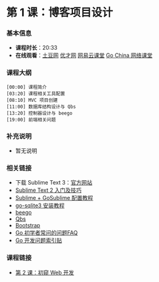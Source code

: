第 1 课：博客项目设计
==========================

### 基本信息

- **课程时长**：20:33
- **在线观看**：[土豆网](http://www.tudou.com/programs/view/gXZb9tGNsGU/) [优才网](http://www.ucai.cn/course/chapter/87/3267/4710) [网易云课堂](http://study.163.com/course/courseLearn.htm?courseId=328001#/learn/video?lessonId=442046&courseId=328001) [Go China 网络课堂](http://edu.go-china.org/course/2/learn#lesson/16)

### 课程大纲

	[00:00] 课程简介
	[03:20] 课程相关工具配置
	[08:10] MVC 项目创建
	[11:00] 数据库结构设计与 Qbs
	[13:20] 控制器设计与 beego
	[19:00] 前端相关问题
	
### 补充说明

- 暂无说明

### 相关链接

- 下载 Sublime Text 3：[官方网站](http://www.sublimetext.com/3)
- [Sublime Text 2 入门及技巧](http://lucifr.com/2011/08/31/sublime-text-2-tricks-and-tips/)
- [Sublime + GoSublime 配置教程](http://my.oschina.net/Obahua/blog/110767)
- [go-sqlite3 安装教程](http://my.oschina.net/Obahua/blog/129689)
- [beego](https://github.com/astaxie/beego)
- [Qbs](https://github.com/coocood/qbs)
- [Bootstrap](http://bootcss.com)
- [Go 初学者常问的问题FAQ](http://bbs.studygolang.com/thread-67-1-1.html)
- [Go 开发问题索引贴](http://bbs.mygolang.com/thread-458-1-1.html)

### 课程链接

- [第 2 课：初窥 Web 开发](../lecture2/lecture2.md)